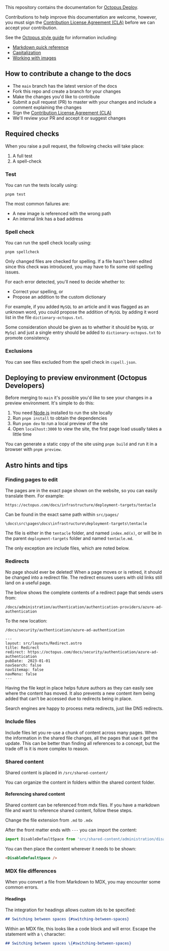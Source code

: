 This repository contains the documentation for [Octopus Deploy](https://octopus.com/docs).

Contributions to help improve this documentation are welcome, however, you must sign the [Contribution License Agreement (CLA)](https://cla-assistant.io/OctopusDeploy/docs) before we can accept your contribution.

See the [Octopus style guide](https://www.octopus.design/932c0f1a9/p/26f741-writing) for information including:

* [Markdown quick reference](https://www.octopus.design/932c0f1a9/p/074e30-markdown-reference)
* [Capitalization](https://www.octopus.design/932c0f1a9/p/457bc4-grammar-rules/t/03e016)
* [Working with images](https://www.octopus.design/932c0f1a9/p/5061d7-working-with-images)

## How to contribute a change to the docs

* The `main` branch has the latest version of the docs
* Fork this repo and create a branch for your changes
* Make the changes you'd like to contribute
* Submit a pull request (PR) to master with your changes and include a comment explaining the changes
* Sign the [Contribution License Agreement (CLA)](https://cla-assistant.io/OctopusDeploy/docs)
* We'll review your PR and accept it or suggest changes

## Required checks

When you raise a pull request, the following checks will take place:

1. A full test
2. A spell-check

### Test

You can run the tests locally using:

```
pnpm test
```

The most common failures are:

- A new image is referenced with the wrong path
- An internal link has a bad address

### Spell check

You can run the spell check locally using:

```
pnpm spellcheck
```

Only changed files are checked for spelling. If a file hasn't been edited since this check was introduced, you may have to fix some old spelling issues.

For each error detected, you'll need to decide whether to:

- Correct your spelling, or
- Propose an addition to the custom dictionary

For example, if you added `MySQL` to an article and it was flagged as an unknown word, you could propose the addition of `MySQL` by adding it word list in the file `dictionary-octopus.txt`.

Some consideration should be given as to whether it should be `MySQL` or `MySql` and just a single entry should be added to `dictionary-octopus.txt` to promote consistency.

### Exclusions

You can see files excluded from the spell check in `cspell.json`.

## Deploying to preview environment (Octopus Developers)

Before merging to `main` it's possible you'd like to see your changes in a preview environment. It's simple to do this:

1. You need [Node.js](https://nodejs.org/en) installed to run the site locally
2. Run `pnpm install` to obtain the dependencies
3. Run `pnpm dev` to run a local preview of the site
4. Open `localhost:3000` to view the site, the first page load usually takes a little time

You can generate a static copy of the site using `pnpm build` and run it in a browser with `pnpm preview`.

## Astro hints and tips

### Finding pages to edit

The pages are in the exact page shown on the website, so you can easily translate them. For example:

```
https://octopus.com/docs/infrastructure/deployment-targets/tentacle
```

Can be found in the exact same path within `src/pages/`

```
\docs\src\pages\docs\infrastructure\deployment-targets\tentacle
```

The file is either in the `tentacle` folder, and named `index.md(x)`, or will be in the parent `deployment-targets` folder and named `tentacle.md`.

The only exception are include files, which are noted below.

### Redirects

No page should ever be deleted! When a page moves or is retired, it should be changed into a redirect file. The redirect ensures users with old links still land on a useful page.

The below shows the complete contents of a redirect page that sends users from:

```
/docs/administration/authentication/authentication-providers/azure-ad-authentication
```

To the new location:

```
/docs/security/authentication/azure-ad-authentication
```

```
---
layout: src/layouts/Redirect.astro
title: Redirect
redirect: https://octopus.com/docs/security/authentication/azure-ad-authentication
pubDate:  2023-01-01
navSearch: false
navSitemap: false
navMenu: false
---
```

Having the file kept in place helps future authors as they can easily see where the content has moved. It also prevents a new content item being added that can’t be accessed due to redirects being in place.

Search engines are happy to process meta redirects, just like DNS redirects.

### Include files

Include files let you re-use a chunk of content across many pages. When the information in the shared file changes, all the pages that use it get the update. This can be better than finding all references to a concept, but the trade off is it is more complex to reason.

### Shared content

Shared content is placed in `/src/shared-content/`

You can organize the content in folders within the shared content folder.

#### Referencing shared content

Shared content can be referenced from mdx files. If you have a markdown file and want to reference shared content, follow these steps.

Change the file extension from `.md` to `.mdx`

After the front matter ends with `---` you can import the content:

```javascript
import DisableDefaultSpace from 'src/shared-content/administration/disable-default-space.include.md'
```

You can then place the content wherever it needs to be shown:

```html
<DisableDefaultSpace />
```

### MDX file differences

When you convert a file from Markdown to MDX, you may encounter some common errors.

#### Headings

The integration for headings allows custom ids to be specified:

```markdown
## Switching between spaces {#switching-between-spaces}
```

Within an MDX file, this looks like a code block and will error. Escape the statement with a `\` character:

```markdown
## Switching between spaces \{#switching-between-spaces}
```
